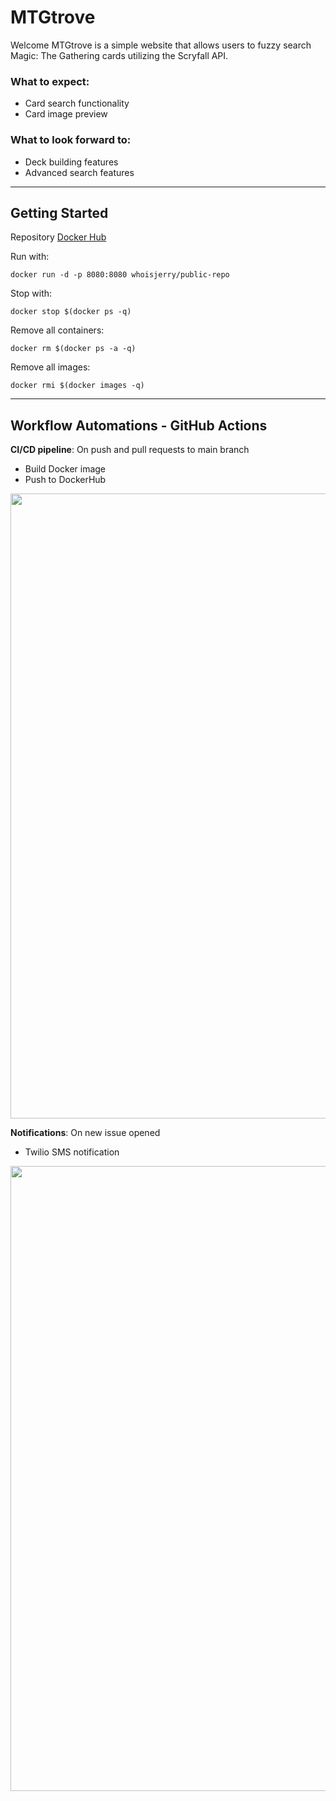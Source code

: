 # MTGtrove
Welcome MTGtrove is a simple website that allows users to fuzzy search Magic: The Gathering cards utilizing the Scryfall API.

### What to expect:
* Card search functionality
* Card image preview

### What to look forward to:
* Deck building features
* Advanced search features

---

## Getting Started
Repository  [Docker Hub
](https://hub.docker.com/r/whoisjerry/public-repo)

Run with:
```
docker run -d -p 8080:8080 whoisjerry/public-repo
```
Stop with:
```
docker stop $(docker ps -q)
```
Remove all containers:
```
docker rm $(docker ps -a -q)
```
Remove all images:
```
docker rmi $(docker images -q)
```

---

## Workflow Automations - GitHub Actions
**CI/CD pipeline**: On push and pull requests to main branch
* Build Docker image
* Push to DockerHub

[comment]: <![image](https://user-images.githubusercontent.com/82949691/124372089-abd7b380-dcba-11eb-9cf0-7243154f725d.png)>
<img src="https://user-images.githubusercontent.com/82949691/124372089-abd7b380-dcba-11eb-9cf0-7243154f725d.png" width="1000">

**Notifications**: On new issue opened
* Twilio SMS notification

[comment]: <![image](https://user-images.githubusercontent.com/82949691/124466295-17a84200-ddc9-11eb-8624-5d8cde8f1489.png)>
<img src="https://user-images.githubusercontent.com/82949691/124466295-17a84200-ddc9-11eb-8624-5d8cde8f1489.png" width="1000">
